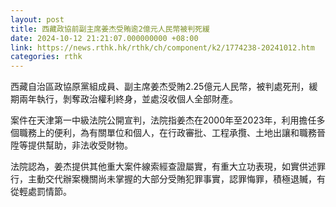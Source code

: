 ```yaml
---
layout: post
title: 西藏政協前副主席姜杰受賄逾2億元人民幣被判死緩
date: 2024-10-12 21:21:07.000000000 +08:00
link: https://news.rthk.hk/rthk/ch/component/k2/1774238-20241012.htm
categories: rthk
---
```


西藏自治區政協原黨組成員、副主席姜杰受賄2.25億元人民幣，被判處死刑，緩期兩年執行，剝奪政治權利終身，並處沒收個人全部財產。

案件在天津第一中級法院公開宣判，法院指姜杰在2000年至2023年，利用擔任多個職務上的便利，為有關單位和個人，在行政審批、工程承攬、土地出讓和職務晉陞等提供幫助，非法收受財物。

法院認為，姜杰提供其他重大案件線索經查證屬實，有重大立功表現，如實供述罪行，主動交代辦案機關尚未掌握的大部分受賄犯罪事實，認罪悔罪，積極退贓，有從輕處罰情節。
